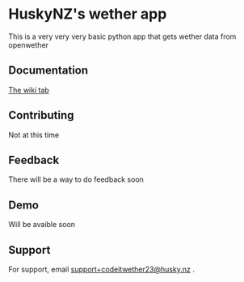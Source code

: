
# HuskyNZ's wether app

This is a very very very basic python app that gets wether data from openwether




## Documentation

[The wiki tab](https://github.com/1codeit/wether/wiki)



## Contributing

Not at this time



## Feedback
There will be a way to do feedback soon

## Demo

Will be avaible soon


## Support

For support, email support+codeitwether23@husky.nz .

